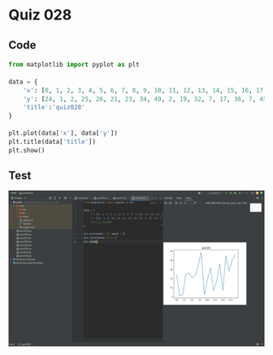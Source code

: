 # Quiz 028
## Code
```.py
from matplotlib import pyplot as plt

data = {
    'x': [0, 1, 2, 3, 4, 5, 6, 7, 8, 9, 10, 11, 12, 13, 14, 15, 16, 17, 18, 19],
    'y': [24, 1, 2, 25, 26, 21, 23, 34, 49, 2, 19, 32, 7, 17, 36, 7, 45, 28, 40, 46],
    'title':'quiz028'
}

plt.plot(data['x'], data['y'])
plt.title(data['title'])
plt.show()
```
## Test
![](quiz028.png)
